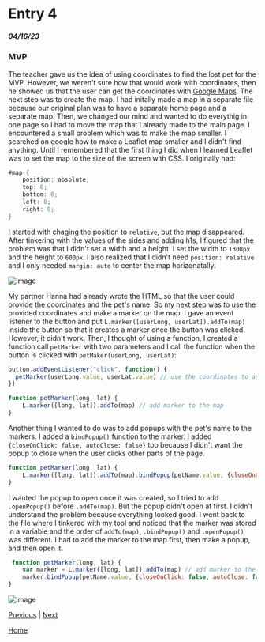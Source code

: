 # Entry 4
##### 04/16/23

### MVP

The teacher gave us the idea of using coordinates to find the lost pet for the MVP. However, we weren't sure how that would work with coordinates, then he showed us that the user can get the coordinates with [Google Maps](https://www.google.com/maps). The next step was to create the map. I had initally made a map in a separate file because our original plan was to have a separate home page and a separate map. Then, we changed our mind and wanted to do everythig in one page so I had to move the map that I already made to the main page. I encountered a small problem which was to make the map smaller. I searched on google how to make a Leaflet map smaller and I didn't find anything. Until I remembered that the first thing I did when I learned Leaflet was to set the map to the size of the screen with CSS. I originally had:

```cs
#map {
    position: absolute;
    top: 0;
    bottom: 0;
    left: 0;
    right: 0;
}
```

I started with chaging the position to `relative`, but the map disappeared. After tinkering with the values of the sides and adding h1s, I figured that the problem was that I didn't set a width and a height. I set the  width to `1300px` and the height to `600px`. I also realized that I didn't need `position: relative` and I only needed `margin: auto` to center the map horizonatally.

![image](https://user-images.githubusercontent.com/91745172/232341985-1cafe1dc-434d-4270-8d8f-83c06a6c41bf.png)

My partner Hanna had already wrote the HTML so that the user could provide the coordinates and the pet's name. So my next step was to use the provided coordinates and make a marker on the map. I gave an event listener to the button and put `L.marker([userLong, userLat]).addTo(map)` inside the button so that it creates a marker once the button was clicked. However, it didn't work. Then, I thought of using a function. I created a function call `petMarker` with two parameters and I call the function when the button is clicked with `petMaker(userLong, userLat)`:

```js
button.addEventListener("click", function() {
  petMarker(userLong.value, userLat.value) // use the coordinates to add a marker to the map
})

function petMarker(long, lat) {
    L.marker([long, lat]).addTo(map) // add marker to the map
}
```

Another thing I wanted to do was to add popups with the pet's name to the markers. I added a `bindPopup()` function to the marker. I added `{closeOnClick: false, autoClose: false}` too because I didn't want the popup to close when the user clicks other parts of the page. 

```js
function petMarker(long, lat) {
    L.marker([long, lat]).addTo(map).bindPopup(petName.value, {closeOnClick: false, autoClose: false}).addTo(map) // add marker and popup to the map
}
```

I wanted the popup to open once it was created, so I tried to add `.openPopup()` before `.addTo(map)`. But the popup didn't open at first. I didn't understand the problem because everything looked good. I went back to the file where I tinkered with my tool and noticed that the marker was stored in a variable and the order of `addTo(map)`, `.bindPopup()` and `.openPopup()` was different. I had to add the marker to the map first, then make a popup, and then open it. 

```js
 function petMarker(long, lat) {
    var marker = L.marker([long, lat]).addTo(map) // add marker to the map
    marker.bindPopup(petName.value, {closeOnClick: false, autoClose: false}).openPopup() // add pet name to the marker and make sure it's open
}
```

![image](https://user-images.githubusercontent.com/91745172/232342048-d72ac545-0afa-477a-9d8f-9dad49e48ccd.png)



[Previous](entry03.md) | [Next](entry05.md)

[Home](../README.md)
